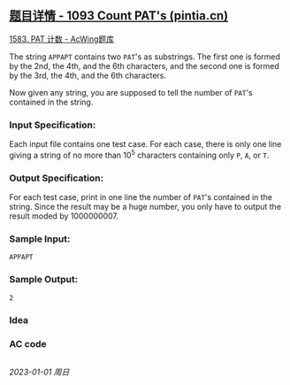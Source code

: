 ## [题目详情 - 1093 Count PAT's (pintia.cn)](https://pintia.cn/problem-sets/994805342720868352/exam/problems/994805373582557184)

[1583. PAT 计数 - AcWing题库](https://www.acwing.com/problem/content/1585/)

The string `APPAPT` contains two `PAT`'s as substrings. The first one is formed by the 2nd, the 4th, and the 6th characters, and the second one is formed by the 3rd, the 4th, and the 6th characters.

Now given any string, you are supposed to tell the number of `PAT`'s contained in the string.

### Input Specification:

Each input file contains one test case. For each case, there is only one line giving a string of no more than $10^5$ characters containing only `P`, `A`, or `T`.

### Output Specification:

For each test case, print in one line the number of `PAT`'s contained in the string. Since the result may be a huge number, you only have to output the result moded by 1000000007.

### Sample Input:

```in
APPAPT
```

### Sample Output:

```out
2
```

### Idea



### AC code

```cpp
```


*2023-01-01 周日*